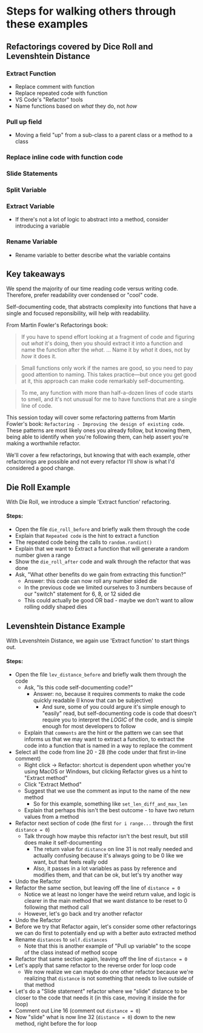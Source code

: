 # Steps for walking others through these examples

## Refactorings covered by Dice Roll and Levenshtein Distance
### Extract Function
- Replace comment with function
- Replace repeated code with function
- VS Code's "Refactor" tools
- Name functions based on _what_ they do, not _how_

### Pull up field
- Moving a field "up" from a sub-class to a parent class or a method to a class

### Replace inline code with function code

### Slide Statements

### Split Variable

### Extract Variable
- If there's not a lot of logic to abstract into a method, consider introducing a variable
### Rename Variable
- Rename variable to better describe what the variable contains

## Key takeaways
We spend the majority of our time reading code versus writing code. Therefore, prefer readability over condensed or "cool" code. 

Self-documenting code, that abstracts complexity into functions that have a single and focused reponsibility, will help with readability.

From Martin Fowler's Refactorings book:
>If you have to spend effort looking at a fragment of code and figuring out _what_ it's doing, then you should extract it into a function and name the function after the _what_. ... Name it by _what_ it does, not by _how_ it does it.

> Small functions only work if the names are good, so you need to pay good attention to naming. This takes practice—but once you get good at it, this approach can make code remarkably self-documenting.

> To me, any function with more than half-a-dozen lines of code starts to smell, and it's not unusual for me to have functions that are a single line of code.

This session today will cover some refactoring patterns from Martin Fowler's book: `Refactoring - Improving the design of existing code`. These patterns are most likely ones you already follow, but knowing them, being able to identify when you're following them, can help assert you're making a worthwhile refactor. 

We'll cover a few refactorings, but knowing that with each example, other refactorings are possible and not every refactor I'll show is what I'd considered a good change.

## Die Roll Example
With Die Roll, we introduce a simple 'Extract function' refactoring.

#### Steps:
- Open the file `die_roll_before` and briefly walk them through the code
- Explain that `Repeated code` is the hint to extract a function
- The repeated code being the calls to `random.randint()`
- Explain that we want to Extract a function that will generate a random number given a range
- Show the `die_roll_after` code and walk through the refactor that was done
- Ask, "What other benefits do we gain from extracting this function?"
    - Answer: this code can now roll any number sided die
    - In the previous code we limited ourselves to 3 numbers because of our "switch" statement for 6, 8, or 12 sided die
    - This could actually be good OR bad - maybe we don't want to allow rolling oddly shaped dies

## Levenshtein Distance Example
With Levenshtein Distance, we again use 'Extract function' to start things out.

#### Steps:
- Open the file `lev_distance_before` and briefly walk them through the code
    - Ask, "Is this code self-documenting code?"
        - Answer: no, because it requires comments to make the code quickly readable (I know that can be subjective)
            - And sure, some of you could argure it's simple enough to "easily" read, but self-documenting code is code that doesn't require you to interpret the _LOGIC_ of the code, and is simple enough for most developers to follow
    - Explain that `comments` are the hint or the pattern we can see that informs us that we may want to extract a function, to extract the code into a function that is named in a way to replace the comment
- Select all the code from line 20 - 28 (the code under that first in-line comment)
    - Right click -> Refactor: shortcut is dependent upon whether you're using MacOS or Windows, but clicking Refactor gives us a hint to "Extract method"
    - Click "Extract Method"
    - Suggest that we use the comment as input to the name of the new method
        - So for this example, something like `set_len_diff_and_max_len`
    - Explain that perhaps this isn't the best outcome - to have two return values from a method
- Refactor next section of code (the first `for i range...` through the first `distance = 0`)
    - Talk through how maybe this refactor isn't the best result, but still does make it self-documenting
        - The return value for `distance` on line 31 is not really needed and actually confusing because it's always going to be 0 like we want, but that feels really odd
        - Also, it passes in a lot variables as pass by reference and modifies them, and that can be ok, but let's try another way 
- Undo the Refactor
- Refactor the same section, but leaving off the line of `distance = 0`
    - Notice we at least no longer have the weird return value, and logic is clearer in the main method that we want distance to be reset to 0 following that method call
    - However, let's go back and try another refactor 
- Undo the Refactor
- Before we try that Refactor again, let's consider some other refactorings we can do first to potentially end up with a better auto extracted method
- Rename `distances` to `self.distances` 
    - Note that this is another example of "Pull up variable" to the scope of the class instead of method scope
- Refactor that same section again, leaving off the line of `distance = 0`
- Let's apply that same refactor to the reverse order for loop code
    - We now realize we can maybe do one other refactor because we're realizing that `distance` is not something that needs to live outside of that method
- Let's do a "Slide statement" refactor where we "slide" distance to be closer to the code that needs it (in this case, moving it inside the for loop)
- Comment out Line 16 (comment out `distance = 0`)
- Now "slide" what is now line 32 (`distance = 0`) down to the new method, right before the for loop


